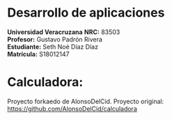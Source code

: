 # Desarrollo de aplicaciones
**Universidad Veracruzana**
**NRC:** 83503<br>
**Profesor:** Gustavo Padrón Rivera<br>
**Estudiante:** Seth Noé Díaz Díaz<br>
**Matrícula:** S18012147<br>


# Calculadora: 
Proyecto forkaedo de AlonsoDelCid.
Proyecto original: <https://github.com/AlonsoDelCid/calculadora>
